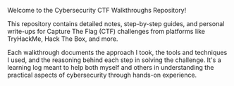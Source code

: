 Welcome to the Cybersecurity CTF Walkthroughs Repository!

This repository contains detailed notes, step-by-step guides, and personal write-ups for Capture The Flag (CTF) challenges from platforms like TryHackMe, Hack The Box, and more.

Each walkthrough documents the approach I took, the tools and techniques I used, and the reasoning behind each step in solving the challenge. It's a learning log meant to help both myself and others in understanding the practical aspects of cybersecurity through hands-on experience.
